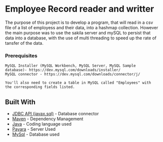 # Employee Record reader and writter 

The purpose of this project is to develop a program, that will read in a csv file of a list of employess and their data, into a hashmap collection. However the main purpose was to use the sakila server and mySQL to persist that data into a database, with the use of multi threading to speed up the rate of tansfer of the data. 


### Prerequisites
```
MySQL Installer (MySQL Workbench, MySQL Server, MySQL Sample database)- https://dev.mysql.com/downloads/installer/ 
MySQL connector - https://dev.mysql.com/downloads/connector/j/

You'll also need to create a table in MySQL called "Employees" with the corresponding fields listed.

```
## Built With
* [JDBC API (javax.sql)](https://docs.oracle.com/javase/8/docs/technotes/guides/jdbc/) - Database connector
* [Maven](https://maven.apache.org/) - Dependency Management
* [Java](https://www.java.com/) - Coding language used
* [Payara](https://www.payara.fish/) - Server Used
* [MySql](https://www.mysql.com/) - Database used

